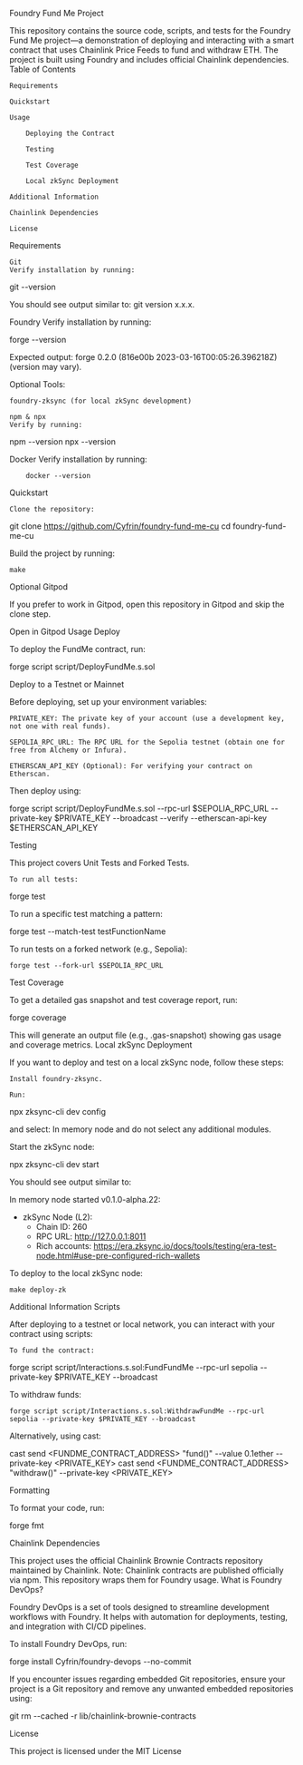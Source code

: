 Foundry Fund Me Project

This repository contains the source code, scripts, and tests for the Foundry Fund Me project—a demonstration of deploying and interacting with a smart contract that uses Chainlink Price Feeds to fund and withdraw ETH. The project is built using Foundry and includes official Chainlink dependencies.
Table of Contents

    Requirements

    Quickstart

    Usage

        Deploying the Contract

        Testing

        Test Coverage

        Local zkSync Deployment

    Additional Information

    Chainlink Dependencies

    License

Requirements

    Git
    Verify installation by running:

git --version

You should see output similar to: git version x.x.x.

Foundry
Verify installation by running:

forge --version

Expected output: forge 0.2.0 (816e00b 2023-03-16T00:05:26.396218Z) (version may vary).

Optional Tools:

    foundry-zksync (for local zkSync development)

    npm & npx
    Verify by running:

npm --version
npx --version

Docker
Verify installation by running:

        docker --version

Quickstart

    Clone the repository:

git clone https://github.com/Cyfrin/foundry-fund-me-cu
cd foundry-fund-me-cu

Build the project by running:

    make

Optional Gitpod

If you prefer to work in Gitpod, open this repository in Gitpod and skip the clone step.

Open in Gitpod
Usage
Deploy

To deploy the FundMe contract, run:

forge script script/DeployFundMe.s.sol

Deploy to a Testnet or Mainnet

Before deploying, set up your environment variables:

    PRIVATE_KEY: The private key of your account (use a development key, not one with real funds).

    SEPOLIA_RPC_URL: The RPC URL for the Sepolia testnet (obtain one for free from Alchemy or Infura).

    ETHERSCAN_API_KEY (Optional): For verifying your contract on Etherscan.

Then deploy using:

forge script script/DeployFundMe.s.sol --rpc-url $SEPOLIA_RPC_URL --private-key $PRIVATE_KEY --broadcast --verify --etherscan-api-key $ETHERSCAN_API_KEY

Testing

This project covers Unit Tests and Forked Tests.

    To run all tests:

forge test

To run a specific test matching a pattern:

forge test --match-test testFunctionName

To run tests on a forked network (e.g., Sepolia):

    forge test --fork-url $SEPOLIA_RPC_URL

Test Coverage

To get a detailed gas snapshot and test coverage report, run:

forge coverage

This will generate an output file (e.g., .gas-snapshot) showing gas usage and coverage metrics.
Local zkSync Deployment

If you want to deploy and test on a local zkSync node, follow these steps:

    Install foundry-zksync.

    Run:

npx zksync-cli dev config

and select: In memory node and do not select any additional modules.

Start the zkSync node:

npx zksync-cli dev start

You should see output similar to:

In memory node started v0.1.0-alpha.22:
 - zkSync Node (L2):
   - Chain ID: 260
   - RPC URL: http://127.0.0.1:8011
   - Rich accounts: https://era.zksync.io/docs/tools/testing/era-test-node.html#use-pre-configured-rich-wallets

To deploy to the local zkSync node:

    make deploy-zk

Additional Information
Scripts

After deploying to a testnet or local network, you can interact with your contract using scripts:

    To fund the contract:

forge script script/Interactions.s.sol:FundFundMe --rpc-url sepolia --private-key $PRIVATE_KEY --broadcast

To withdraw funds:

    forge script script/Interactions.s.sol:WithdrawFundMe --rpc-url sepolia --private-key $PRIVATE_KEY --broadcast

Alternatively, using cast:

cast send <FUNDME_CONTRACT_ADDRESS> "fund()" --value 0.1ether --private-key <PRIVATE_KEY>
cast send <FUNDME_CONTRACT_ADDRESS> "withdraw()" --private-key <PRIVATE_KEY>

Formatting

To format your code, run:

forge fmt

Chainlink Dependencies

This project uses the official Chainlink Brownie Contracts repository maintained by Chainlink.
Note: Chainlink contracts are published officially via npm. This repository wraps them for Foundry usage.
What is Foundry DevOps?

Foundry DevOps is a set of tools designed to streamline development workflows with Foundry. It helps with automation for deployments, testing, and integration with CI/CD pipelines.

To install Foundry DevOps, run:

forge install Cyfrin/foundry-devops --no-commit

If you encounter issues regarding embedded Git repositories, ensure your project is a Git repository and remove any unwanted embedded repositories using:

git rm --cached -r lib/chainlink-brownie-contracts

License

This project is licensed under the MIT License